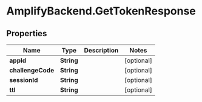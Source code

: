 # AmplifyBackend.GetTokenResponse

## Properties

Name | Type | Description | Notes
------------ | ------------- | ------------- | -------------
**appId** | **String** |  | [optional] 
**challengeCode** | **String** |  | [optional] 
**sessionId** | **String** |  | [optional] 
**ttl** | **String** |  | [optional] 


